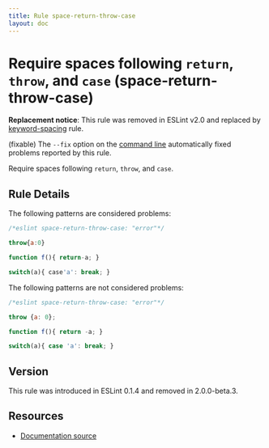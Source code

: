 ```yaml
---
title: Rule space-return-throw-case
layout: doc
---
```

<!-- Note: No pull requests accepted for this file. See README.md in the root directory for details. -->

# Require spaces following `return`, `throw`, and `case` (space-return-throw-case)

**Replacement notice**: This rule was removed in ESLint v2.0 and replaced by [keyword-spacing](keyword-spacing) rule.

(fixable) The `--fix` option on the [command line](../user-guide/command-line-interface#fix) automatically fixed problems reported by this rule.

Require spaces following `return`, `throw`, and `case`.

## Rule Details

The following patterns are considered problems:

```js
/*eslint space-return-throw-case: "error"*/

throw{a:0}

function f(){ return-a; }

switch(a){ case'a': break; }
```

The following patterns are not considered problems:

```js
/*eslint space-return-throw-case: "error"*/

throw {a: 0};

function f(){ return -a; }

switch(a){ case 'a': break; }
```

## Version

This rule was introduced in ESLint 0.1.4 and removed in 2.0.0-beta.3.

## Resources

* [Documentation source](https://github.com/eslint/eslint/tree/master/docs/rules/space-return-throw-case.md)
